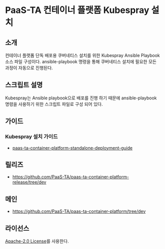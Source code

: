 # PaaS-TA 컨테이너 플랫폼 Kubespray 설치 
## 소개

컨테이너 플랫폼 단독 배포용 쿠버네티스 설치를 위한 Kubespray Ansible Playbook 소스 파일 구성이다. ansible-playbook 명령을 통해 쿠버네티스 설치에 필요한 모든 과정이 자동으로 진행된다.

## 스크립트 설명 
Kubespray는 Ansible playbook으로 배포를 진행 하기 때문에 ansible-playbook 명령을 사용하기 위한 스크립트 파일로 구성 되어 있다.

## 가이드	
### Kubespray 설치 가이드	
- [paas-ta-container-platform-standalone-deployment-guide](https://github.com/PaaS-TA/paas-ta-container-platform/blob/dev/install-guide/standalone/paas-ta-container-platform-standalone-deployment-guide-v1.0.md)	

## 릴리즈	
- https://github.com/PaaS-TA/paas-ta-container-platform-release/tree/dev	

## 메인
- https://github.com/PaaS-TA/paas-ta-container-platform/tree/dev

## 라이선스
[Apache-2.0 License](http://www.apache.org/licenses/LICENSE-2.0)를 사용한다.
